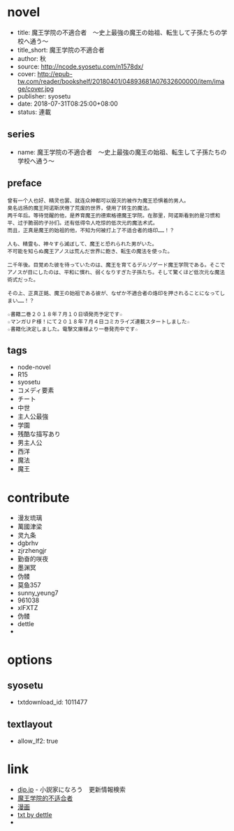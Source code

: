 # novel

- title: 魔王学院の不適合者　～史上最強の魔王の始祖、転生して子孫たちの学校へ通う～
- title_short: 魔王学院の不適合者
- author: 秋
- source: http://ncode.syosetu.com/n1578dx/
- cover: http://epub-tw.com/reader/bookshelf/20180401/04893681A07632600000/item/image/cover.jpg
- publisher: syosetu
- date: 2018-07-31T08:25:00+08:00
- status: 連載

## series

- name: 魔王学院の不適合者　～史上最強の魔王の始祖、転生して子孫たちの学校へ通う～

## preface


```
曾有一个人也好、精灵也罢、就连众神都可以毁灭的被作为魔王恐惧着的男人。
臭名远扬的魔王阿诺斯厌倦了荒废的世界，使用了转生的魔法。
两千年后。等待觉醒的他，是养育魔王的德索格德魔王学院。在那里，阿诺斯看到的是习惯和平、过于脆弱的子孙们。还有低得令人吃惊的低次元的魔法术式。
而且，正真是魔王的始祖的他，不知为何被打上了不适合者的烙印……！？

人も、精霊も、神々すら滅ぼして、魔王と恐れられた男がいた。
不可能を知らぬ魔王アノスは荒んだ世界に飽き、転生の魔法を使った。

二千年後。目覚めた彼を待っていたのは、魔王を育てるデルゾゲード魔王学院である。そこでアノスが目にしたのは、平和に慣れ、弱くなりすぎた子孫たち。そして驚くほど低次元な魔法術式だった。

その上、正真正銘、魔王の始祖である彼が、なぜか不適合者の烙印を押されることになってしまい……！？

☆書籍二巻２０１８年７月１０日頃発売予定です☆
☆マンガＵＰ様！にて２０１８年７月４日コミカライズ連載スタートしました☆
☆書籍化決定しました。電撃文庫様より一巻発売中です☆
```

## tags

- node-novel
- R15
- syosetu
- コメディ要素
- チート
- 中世
- 主人公最強
- 学園
- 残酷な描写あり
- 男主人公
- 西洋
- 魔法
- 魔王

# contribute

- 漫友琉璃
- 萬國津梁
- 灵九条
- dgbrhv
- zjrzhengjr
- 勤奋的咲夜
- 墨渊冥
- 伪髅
- 莫鱼357
- sunny_yeung7
- 961038
- xlFXTZ
- 伪髅
- dettle
- 

# options

## syosetu

- txtdownload_id: 1011477

## textlayout

- allow_lf2: true

# link

- [dip.jp](https://narou.dip.jp/search.php?text=n1578dx&novel=all&genre=all&new_genre=all&length=0&down=0&up=100) - 小説家になろう　更新情報検索
- [魔王学院的不适合者](https://tieba.baidu.com/f?kw=%E9%AD%94%E7%8E%8B%E5%AD%A6%E9%99%A2%E7%9A%84%E4%B8%8D%E9%80%82%E5%90%88%E8%80%85&ie=utf-8 "魔王学院的不适合者")
- [漫画](https://www.manhuagui.com/comic/28684/)
- [txt by dettle](https://tieba.baidu.com/p/5972023609)
- 





